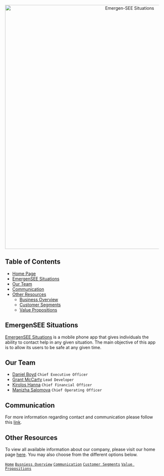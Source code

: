 <p align="center">
<img src="https://github.com/Emergen-SEE/Emergen-SEE-Situations/blob/master/EmergenSEE%20Situations.png"
alt="Emergen-SEE Situations"
width="800"
/>
</p>

## Table of Contents
* [Home Page](https://github.com/Emergen-SEE/Emergen-SEE-Situations/blob/master/Communication.md)
* [EmergenSEE Situations](#emergensee-situations)
* [Our Team](#our-team)
* [Communication](#communication)
* [Other Resources](#other-resources)
  * [Business Overview](https://github.com/Emergen-SEE/Emergen-SEE-Situations/blob/master/Business%20Overview.md)
  * [Customer Segments](https://github.com/Emergen-SEE/Emergen-SEE-Situations/blob/master/Customer%20Segments.md)
  * [Value Propositions](https://github.com/Emergen-SEE/Emergen-SEE-Situations/blob/master/Value%20Propositions.md)

## EmergenSEE Situations
[EmergenSEE Situations](https://github.com/Emergen-SEE) is a mobile phone app that gives individuals the ability to contact help in any given situation. The main objective of this app is to allow its users to be safe at any given time.

## Our Team
* [Daniel Boyd](https://github.com/jdboyd196) `Chief Executive Officer`
* [Grant McCarty](https://github.com/GrantMcCarty) `Lead Developer`
* [Kirolos Hanna](https://github.com/) `Chief Financial Officer`
* [Manizha Salomova](https://github.com/manizha83) `Chief Operating Officer`

## Communication
For more information regarding contact and communication please follow this [link](https://github.com/Emergen-SEE/Emergen-SEE-Situations/blob/master/Communication.md).

## Other Resources
To view all available information about our company, please visit our home page [here](https://github.com/Emergen-SEE/Emergen-SEE-Situations). You may also choose from the different options below.

[`Home`](https://github.com/Emergen-SEE/Emergen-SEE-Situations)
[`Busniess Overview`](https://github.com/Emergen-SEE/Emergen-SEE-Situations/blob/master/Business%20Overview.md)
[`Communication`](https://github.com/Emergen-SEE/Emergen-SEE-Situations/blob/master/Communication.md)
[`Customer Segments`](https://github.com/Emergen-SEE/Emergen-SEE-Situations/blob/master/Customer%20Segments.md)
[`Value Propositions`](https://github.com/Emergen-SEE/Emergen-SEE-Situations/blob/master/Value%20Propositions.md)
